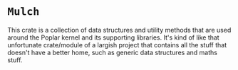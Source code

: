 # `Mulch`
This crate is a collection of data structures and utility methods that are used around the Poplar kernel and
its supporting libraries. It's kind of like that unfortunate crate/module of a largish project that contains
all the stuff that doesn't have a better home, such as generic data structures and maths stuff.
